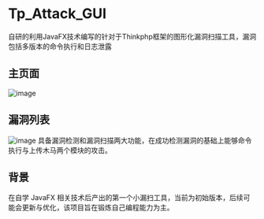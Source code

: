 # Tp_Attack_GUI
自研的利用JavaFX技术编写的针对于Thinkphp框架的图形化漏洞扫描工具，漏洞包括多版本的命令执行和日志泄露
## 主页面
![image](https://github.com/XiLitter/Tp_Attack_GUI/assets/102497361/73aa8265-c477-4023-a575-dc8a5041a710)
## 漏洞列表
![image](https://github.com/XiLitter/Tp_Attack_GUI/assets/102497361/27b95ce7-18a6-41be-ba71-a2b953cbd689)
具备漏洞检测和漏洞扫描两大功能，在成功检测漏洞的基础上能够命令执行与上传木马两个模块的攻击。
## 背景
在自学 JavaFX 相关技术后产出的第一个小漏扫工具，当前为初始版本，后续可能会更新与优化，该项目旨在锻炼自己编程能力为主。
